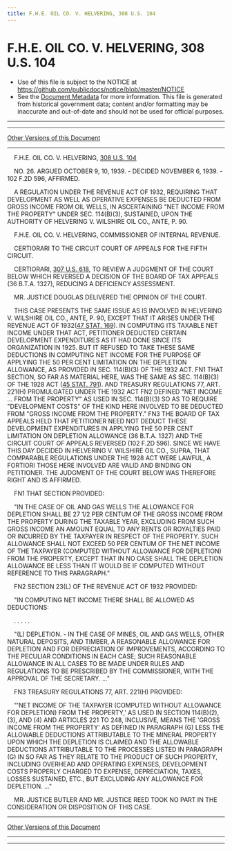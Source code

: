```yaml
---
title: F.H.E. OIL CO. V. HELVERING, 308 U.S. 104
---
```


# F.H.E. OIL CO. V. HELVERING, 308 U.S. 104

* Use of this file is subject to the NOTICE at https://github.com/publicdocs/notice/blob/master/NOTICE
* See the [Document Metadata](../../../index.md) for more information.
  This file is generated from historical government data; content and/or formatting may be inaccurate and out-of-date and should not be used for official purposes.

----------
----------

[Other Versions of this Document](https://publicdocs.github.io/go/links?ns=uslm-x&ref=%2Fus%2Fcourts%2Fscotus%2FusReporter%2F308%2F104)

----------

    F.H.E. OIL CO. V. HELVERING, [308 U.S. 104][/us/courts/scotus/usReporter/308/104]

    NO. 26.  ARGUED OCTOBER 9, 10, 1939.  - DECIDED NOVEMBER 6, 1939.  - 102 F.2D 596, AFFIRMED.

    A REGULATION UNDER THE REVENUE ACT OF 1932, REQUIRING THAT DEVELOPMENT AS WELL AS OPERATIVE EXPENSES BE DEDUCTED FROM GROSS INCOME FROM OIL WELLS, IN ASCERTAINING "NET INCOME FROM THE PROPERTY" UNDER SEC. 114(B)(3), SUSTAINED, UPON THE AUTHORITY OF HELVERING V. WILSHIRE OIL CO., ANTE, P. 90.

    F.H.E. OIL CO. V. HELVERING, COMMISSIONER OF INTERNAL REVENUE.

    CERTIORARI TO THE CIRCUIT COURT OF APPEALS FOR THE FIFTH CIRCUIT.

    CERTIORARI, [307 U.S. 618][/us/courts/scotus/usReporter/307/618], TO REVIEW A JUDGMENT OF THE COURT BELOW WHICH REVERSED A DECISION OF THE BOARD OF TAX APPEALS (36 B.T.A. 1327), REDUCING A DEFICIENCY ASSESSMENT.

    MR. JUSTICE DOUGLAS DELIVERED THE OPINION OF THE COURT.

    THIS CASE PRESENTS THE SAME ISSUE AS IS INVOLVED IN HELVERING V. WILSHIRE OIL CO., ANTE, P. 90, EXCEPT THAT IT ARISES UNDER THE REVENUE ACT OF 1932([47 STAT. 169][/us/stat/47/169]).  IN COMPUTING ITS TAXABLE NET INCOME UNDER THAT ACT, PETITIONER DEDUCTED CERTAIN DEVELOPMENT EXPENDITURES AS IT HAD DONE SINCE ITS ORGANIZATION IN 1925.  BUT IT REFUSED TO TAKE THESE SAME DEDUCTIONS IN COMPUTING NET INCOME FOR THE PURPOSE OF APPLYING THE 50 PER CENT LIMITATION ON THE DEPLETION ALLOWANCE, AS PROVIDED IN SEC. 114(B)(3) OF THE 1932 ACT.  FN1  THAT SECTION, SO FAR AS MATERIAL HERE, WAS THE SAME AS SEC. 114(B)(3) OF THE 1928 ACT ([45 STAT. 791][/us/stat/45/791]).  AND TREASURY REGULATIONS 77, ART. 221(H) PROMULGATED UNDER THE 1932 ACT FN2  DEFINED "NET INCOME  ...  FROM THE PROPERTY" AS USED IN SEC. 114(B)(3) SO AS TO REQUIRE "DEVELOPMENT COSTS" OF THE KIND HERE INVOLVED TO BE DEDUCTED FROM "GROSS INCOME FROM THE PROPERTY."  FN3 THE BOARD OF TAX APPEALS HELD THAT PETITIONER NEED NOT DEDUCT THESE DEVELOPMENT EXPENDITURES IN APPLYING THE 50 PER CENT LIMITATION ON DEPLETION ALLOWANCE (36 B.T.A. 1327) AND THE CIRCUIT COURT OF APPEALS REVERSED (102 F.2D 596).  SINCE WE HAVE THIS DAY DECIDED IN HELVERING V. WILSHIRE OIL CO., SUPRA, THAT COMPARABLE REGULATIONS UNDER THE 1928 ACT WERE LAWFUL, A FORTIORI THOSE HERE INVOLVED ARE VALID AND BINDING ON PETITIONER.  THE JUDGMENT OF THE COURT BELOW WAS THEREFORE RIGHT AND IS AFFIRMED.

    FN1  THAT SECTION PROVIDED:

    "IN THE CASE OF OIL AND GAS WELLS THE ALLOWANCE FOR DEPLETION SHALL BE 27 1/2 PER CENTUM OF THE GROSS INCOME FROM THE PROPERTY DURING THE TAXABLE YEAR, EXCLUDING FROM SUCH GROSS INCOME AN AMOUNT EQUAL TO ANY RENTS OR ROYALTIES PAID OR INCURRED BY THE TAXPAYER IN RESPECT OF THE PROPERTY.  SUCH ALLOWANCE SHALL NOT EXCEED 50 PER CENTUM OF THE NET INCOME OF THE TAXPAYER (COMPUTED WITHOUT ALLOWANCE FOR DEPLETION) FROM THE PROPERTY, EXCEPT THAT IN NO CASE SHALL THE DEPLETION ALLOWANCE BE LESS THAN IT WOULD BE IF COMPUTED WITHOUT REFERENCE TO THIS PARAGRAPH."

    FN2  SECTION 23(L) OF THE REVENUE ACT OF 1932 PROVIDED:

    "IN COMPUTING NET INCOME THERE SHALL BE ALLOWED AS DEDUCTIONS:

    .         .       .         .         .

    "(L)  DEPLETION.  - IN THE CASE OF MINES, OIL AND GAS WELLS, OTHER NATURAL DEPOSITS, AND TIMBER, A REASONABLE ALLOWANCE FOR DEPLETION AND FOR DEPRECIATION OF IMPROVEMENTS, ACCORDING TO THE PECULIAR CONDITIONS IN EACH CASE; SUCH REASONABLE ALLOWANCE IN ALL CASES TO BE MADE UNDER RULES AND REGULATIONS TO BE PRESCRIBED BY THE COMMISSIONER, WITH THE APPROVAL OF THE SECRETARY.  ..."

    FN3  TREASURY REGULATIONS 77, ART. 221(H) PROVIDED:

    "'NET INCOME OF THE TAXPAYER (COMPUTED WITHOUT ALLOWANCE FOR DEPLETION) FROM THE PROPERTY,' AS USED IN SECTION 114(B)(2), (3), AND (4) AND ARTICLES 221 TO 248, INCLUSIVE, MEANS THE 'GROSS INCOME FROM THE PROPERTY' AS DEFINED IN PARAGRAPH (G) LESS THE ALLOWABLE DEDUCTIONS ATTRIBUTABLE TO THE MINERAL PROPERTY UPON WHICH THE DEPLETION IS CLAIMED AND THE ALLOWABLE DEDUCTIONS ATTRIBUTABLE TO THE PROCESSES LISTED IN PARAGRAPH (G) IN SO FAR AS THEY RELATE TO THE PRODUCT OF SUCH PROPERTY, INCLUDING OVERHEAD AND OPERATING EXPENSES, DEVELOPMENT COSTS PROPERLY CHARGED TO EXPENSE, DEPRECIATION, TAXES, LOSSES SUSTAINED, ETC., BUT EXCLUDING ANY ALLOWANCE FOR DEPLETION.  ..."

    MR. JUSTICE BUTLER AND MR. JUSTICE REED TOOK NO PART IN THE CONSIDERATION OR DISPOSITION OF THIS CASE.

----------

[Other Versions of this Document](https://publicdocs.github.io/go/links?ns=uslm-x&ref=%2Fus%2Fcourts%2Fscotus%2FusReporter%2F308%2F104)

----------
----------

[/us/courts/scotus/usReporter/308/104]: https://publicdocs.github.io/go/links?ns=uslm-x&ref=%2Fus%2Fcourts%2Fscotus%2FusReporter%2F308%2F104
[/us/courts/scotus/usReporter/307/618]: https://publicdocs.github.io/go/links?ns=uslm-x&ref=%2Fus%2Fcourts%2Fscotus%2FusReporter%2F307%2F618
[/us/stat/47/169]: https://publicdocs.github.io/go/links?ns=uslm&ref=%2Fus%2Fstat%2F47%2F169
[/us/stat/45/791]: https://publicdocs.github.io/go/links?ns=uslm&ref=%2Fus%2Fstat%2F45%2F791


